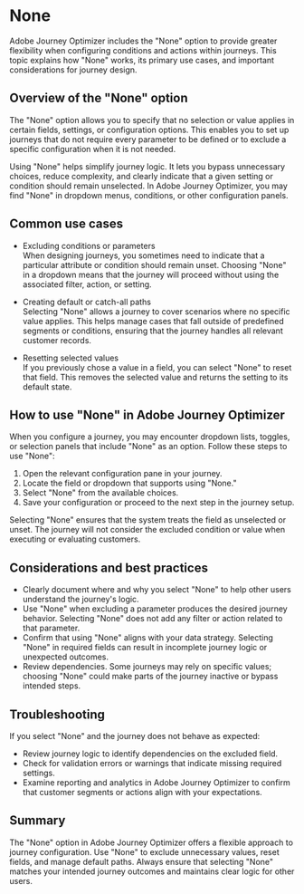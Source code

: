 # None

Adobe Journey Optimizer includes the "None" option to provide greater flexibility when configuring conditions and actions within journeys. This topic explains how "None" works, its primary use cases, and important considerations for journey design.

## Overview of the "None" option

The "None" option allows you to specify that no selection or value applies in certain fields, settings, or configuration options. This enables you to set up journeys that do not require every parameter to be defined or to exclude a specific configuration when it is not needed.

Using "None" helps simplify journey logic. It lets you bypass unnecessary choices, reduce complexity, and clearly indicate that a given setting or condition should remain unselected. In Adobe Journey Optimizer, you may find "None" in dropdown menus, conditions, or other configuration panels.

## Common use cases

* Excluding conditions or parameters  
  When designing journeys, you sometimes need to indicate that a particular attribute or condition should remain unset. Choosing "None" in a dropdown means that the journey will proceed without using the associated filter, action, or setting.

* Creating default or catch-all paths  
  Selecting "None" allows a journey to cover scenarios where no specific value applies. This helps manage cases that fall outside of predefined segments or conditions, ensuring that the journey handles all relevant customer records.

* Resetting selected values  
  If you previously chose a value in a field, you can select "None" to reset that field. This removes the selected value and returns the setting to its default state.

## How to use "None" in Adobe Journey Optimizer

When you configure a journey, you may encounter dropdown lists, toggles, or selection panels that include "None" as an option. Follow these steps to use "None":

1. Open the relevant configuration pane in your journey.
1. Locate the field or dropdown that supports using "None."
1. Select "None" from the available choices.
1. Save your configuration or proceed to the next step in the journey setup.

Selecting "None" ensures that the system treats the field as unselected or unset. The journey will not consider the excluded condition or value when executing or evaluating customers.

## Considerations and best practices

* Clearly document where and why you select "None" to help other users understand the journey's logic.
* Use "None" when excluding a parameter produces the desired journey behavior. Selecting "None" does not add any filter or action related to that parameter.
* Confirm that using "None" aligns with your data strategy. Selecting "None" in required fields can result in incomplete journey logic or unexpected outcomes.
* Review dependencies. Some journeys may rely on specific values; choosing "None" could make parts of the journey inactive or bypass intended steps.

## Troubleshooting

If you select "None" and the journey does not behave as expected:

* Review journey logic to identify dependencies on the excluded field.
* Check for validation errors or warnings that indicate missing required settings.
* Examine reporting and analytics in Adobe Journey Optimizer to confirm that customer segments or actions align with your expectations.

## Summary

The "None" option in Adobe Journey Optimizer offers a flexible approach to journey configuration. Use "None" to exclude unnecessary values, reset fields, and manage default paths. Always ensure that selecting "None" matches your intended journey outcomes and maintains clear logic for other users.